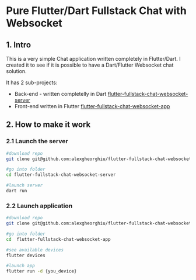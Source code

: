 # Pure Flutter/Dart Fullstack Chat with Websocket

## 1. Intro
This is a very simple Chat application written completely in Flutter/Dart. I created it to see if it is possible to have a Dart/Flutter Websocket chat solution.

It has 2 sub-projects:
* Back-end  - written completelly in Dart [flutter-fullstack-chat-websocket-server](https://github.com/alexgheorghiu/flutter-fullstack-chat-websocket-server)
* Front-end written in Flutter [flutter-fullstack-chat-websocket-app](https://github.com/alexgheorghiu/flutter-fullstack-chat-websocket-app)

## 2. How to make it work

### 2.1 Launch the server

```bash
#download repo
git clone git@github.com:alexgheorghiu/flutter-fullstack-chat-websocket-server.git

#go into folder
cd flutter-fullstack-chat-websocket-server

#launch server
dart run
```

### 2.2 Launch application

```bash
#download repo
git clone git@github.com:alexgheorghiu/flutter-fullstack-chat-websocket-app.git

#go into folder
cd  flutter-fullstack-chat-websocket-app

#see available devices
flutter devices

#launch app
flutter run -d {you_device}
```